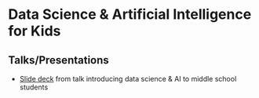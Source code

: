 # Data Science & Artificial Intelligence for Kids

## Talks/Presentations

- [Slide deck](https://github.com/MrGeislinger/data-science-for-kids/tree/ed3f114dcc24747ed414d72bf379bbde44595c98) from talk introducing data science & AI to middle school students
